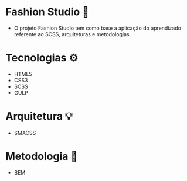 # Fashion Studio 📸

- O projeto Fashion Studio tem como base a aplicação do aprendizado referente ao SCSS, arquiteturas e metodologias.


# Tecnologias ⚙️

- HTML5
- CSS3
- SCSS
- GULP


# Arquitetura 💡

- SMACSS
  

# Metodologia 📌

- BEM

